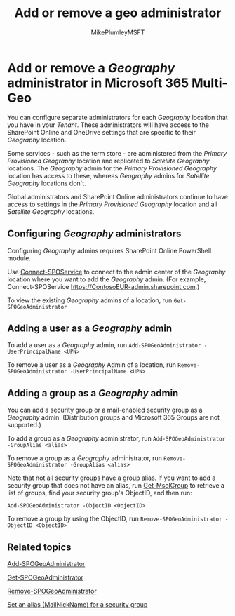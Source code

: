 ﻿---
title: "Add or remove a geo administrator"
ms.reviewer: adwood
ms.author: mikeplum
author: MikePlumleyMSFT
manager: pamgreen
audience: ITPro
ms.topic: article
ms.service: microsoft-365-enterprise
ms.collection: SPO_Content
ms.localizationpriority: medium
f1.keywords:
- NOCSH
description: Need to configure separate administrators for each geo location? Learn how to add or remove a geo administrator in Microsoft 365 Multi-Geo.
ms.custom: seo-marvel-apr2020
---

# Add or remove a _Geography_ administrator in Microsoft 365 Multi-Geo

You can configure separate administrators for each _Geography_ location that you have in your _Tenant_. These administrators will have access to the SharePoint Online and OneDrive settings that are specific to their _Geography_ location.

Some services - such as the term store - are administered from the _Primary Provisioned Geography_ location and replicated to _Satellite Geography_ locations. The _Geography_ admin for the _Primary Provisioned Geography_ location has access to these, whereas _Geography_ admins for _Satellite Geography_ locations don't.

Global administrators and SharePoint Online administrators continue to have access to settings in the _Primary Provisioned Geography_ location and all _Satellite Geography_ locations.

## Configuring _Geography_ administrators

Configuring _Geography_ admins requires SharePoint Online PowerShell module.

Use [Connect-SPOService](/powershell/module/sharepoint-online/Connect-SPOService) to connect to the admin center of the _Geography_ location where you want to add the _Geography_ admin. (For example, Connect-SPOService  https://ContosoEUR-admin.sharepoint.com.)

To view the existing _Geography_ admins of a location, run `Get-SPOGeoAdministrator`

## Adding a user as a _Geography_ admin

To add a user as a _Geography_ admin, run `Add-SPOGeoAdministrator -UserPrincipalName <UPN>`

To remove a user as a _Geography_ Admin of a location, run  `Remove-SPOGeoAdministrator -UserPrincipalName <UPN>`

## Adding a group as a _Geography_ admin

You can add a security group or a mail-enabled security group as a _Geography_ admin. (Distribution groups and Microsoft 365 Groups are not supported.)

To add a group as a _Geography_ administrator, run `Add-SPOGeoAdministrator -GroupAlias <alias>`

To remove a group as a _Geography_ administrator, run `Remove-SPOGeoAdministrator -GroupAlias <alias>`

Note that not all security groups have a group alias. If you want to add a security group that does not have an alias, run [Get-MsolGroup](/powershell/module/msonline/get-msolgroup) to retrieve a list of groups, find your security group's ObjectID, and then run:

`Add-SPOGeoAdministrator -ObjectID <ObjectID>`

To remove a group by using the ObjectID, run `Remove-SPOGeoAdministrator -ObjectID <ObjectID>`

## Related topics

[Add-SPOGeoAdministrator](/powershell/module/sharepoint-online/add-spogeoadministrator)

[Get-SPOGeoAdministrator](/powershell/module/sharepoint-online/get-spogeoadministrator)

[Remove-SPOGeoAdministrator](/powershell/module/sharepoint-online/remove-spogeoadministrator)

[Set an alias (MailNickName) for a security group](/powershell/module/azuread/set-azureadgroup)
